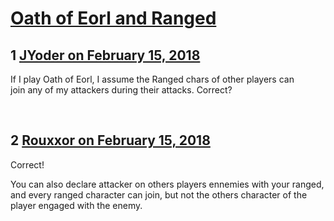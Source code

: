 # [Oath of Eorl and Ranged](https://community.fantasyflightgames.com/topic/269817-oath-of-eorl-and-ranged/)

## 1 [JYoder on February 15, 2018](https://community.fantasyflightgames.com/topic/269817-oath-of-eorl-and-ranged/?do=findComment&comment=3214410)

If I play Oath of Eorl, I assume the Ranged chars of other players can join any of my attackers during their attacks. Correct?

 

## 2 [Rouxxor on February 15, 2018](https://community.fantasyflightgames.com/topic/269817-oath-of-eorl-and-ranged/?do=findComment&comment=3214470)

Correct!

You can also declare attacker on others players ennemies with your ranged, and every ranged character can join, but not the others character of the player engaged with the enemy.

